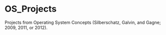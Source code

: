 # OS_Projects
Projects from Operating System Concepts (Silberschatz, Galvin, and Gagne; 2009, 2011, or 2012).
